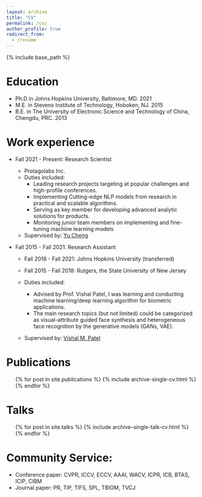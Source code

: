 ```yaml
---
layout: archive
title: "CV"
permalink: /cv/
author_profile: true
redirect_from:
  - /resume
---
```


{% include base_path %}

Education
======
* Ph.D in Johns Hopkins University, Baltimore, MD. 2021
* M.E. in Stevens Institute of Technology, Hoboken, NJ. 2015
* B.E. in The University of Electronic Science and Technology of China, Chengdu, PRC. 2013

Work experience
======
* Fall 2021 - Present: Research Scientist
  * Protagolabs Inc.
  * Duties included: 
    * Leading research projects targeting at popular challenges and high-profile conferences.
    * Implementing Cutting-edge NLP models from research in practical and scalable algorithms.
    * Serving as key member for developing advanced analytic solutions for products.
    * Monitoring junior team members on implementing and fine-tuning machine learning models
  * Supervised by: [Yu Cheng](https://www.microsoft.com/en-us/research/people/yucheng1/)

* Fall 2015 - Fall 2021: Research Assistant
  * Fall 2018 - Fall 2021: Johns Hopkins University (transferred)
  * Fall 2015 - Fall 2018: Rutgers, the State University of New Jersey
  * Duties included: 
    * Advised by Prof. Vishal Patel, I was learning and conducting machine learning/deep learning algorithm for biometric applications.
    * The main research topics (but not limited) could be categorized as visual-attribute guided face synthesis and heterogeneous face recognition by the generative models (GANs, VAE).

  * Supervised by: [Vishal M. Patel](https://engineering.jhu.edu/vpatel36/vishal-patel/)


Publications
======
  <ul>{% for post in site.publications %}
    {% include archive-single-cv.html %}
  {% endfor %}</ul>
  
Talks
======
  <ul>{% for post in site.talks %}
    {% include archive-single-talk-cv.html %}
  {% endfor %}</ul>
  
<!-- Teaching
======
  <ul>{% for post in site.teaching %}
    {% include archive-single-cv.html %}
  {% endfor %}</ul> -->
  
Community Service:
======
* Conference paper: CVPR, ICCV, ECCV, AAAI, WACV, ICPR, ICB, BTAS, ICIP, CIBM
* Journal paper: PR, TIP, TIFS, SPL, TBIOM, TVCJ
